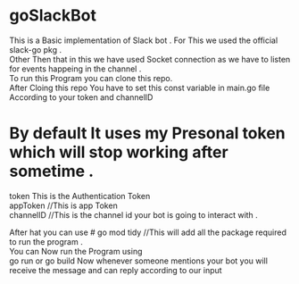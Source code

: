 # goSlackBot

This is a Basic implementation of Slack bot . For This we used the official slack-go pkg .</br>
Other Then that in this we have used Socket connection as we have to listen for events happeing in the channel .</br>
To run this Program you can clone this repo.</br>
After Cloing this repo You have to set this const variable in main.go file According to your token and channelID</br>
# By default It uses my Presonal token which will stop working after sometime .   
  token This is the Authentication Token</br>
  appToken //This is app Token </br>
  channelID  //This is the channel id your bot is going to interact with .</br>
  
 After hat you can use # go mod tidy //This will add all the package required to run the program .</br>
 You can Now run the Program using </br>
  go run or go build
 Now whenever someone mentions your bot you will receive the message and can reply according to our input
  
